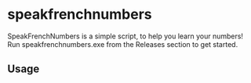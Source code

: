 # speakfrenchnumbers
SpeakFrenchNumbers is a simple script, to help you learn your numbers! Run speakfrenchnumbers.exe from the Releases section to get started.

## Usage

